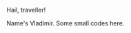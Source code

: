 Hail, traveller!

Name's Vladimir. Some small codes here.

<!---
VladiKoKVV/VladiKoKVV is a ✨ special ✨ repository because its `README.md` (this file) appears on your GitHub profile.
You can click the Preview link to take a look at your changes.
--->
